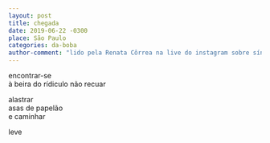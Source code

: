 ```yaml
---
layout: post
title: chegada
date: 2019-06-22 -0300
place: São Paulo
categories: da-boba
author-comment: "lido pela Renata Côrrea na live do instagram sobre síndrome do impostor em 2020-08-03. na ocasião, ela me chamou de Olivia Maia, eu ri."
---
```

<!--more-->  
encontrar-se  
à beira do rídiculo
não recuar  

alastrar  
asas de papelão  
e caminhar  

leve  
